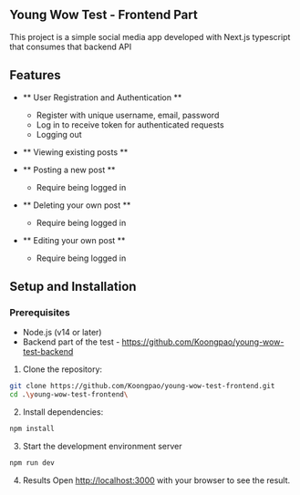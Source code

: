 ## Young Wow Test - Frontend Part

This project is a simple social media app developed with Next.js typescript that consumes that backend API

## Features

- ** User Registration and Authentication **
    - Register with unique username, email, password
    - Log in to receive token for authenticated requests
    - Logging out

- ** Viewing existing posts **
- ** Posting a new post **
    - Require being logged in
- ** Deleting your own post **
    - Require being logged in
- ** Editing your own post **
    - Require being logged in

## Setup and Installation

### Prerequisites

- Node.js (v14 or later)
- Backend part of the test - https://github.com/Koongpao/young-wow-test-backend

1. Clone the repository:
```bash
git clone https://github.com/Koongpao/young-wow-test-frontend.git
cd .\young-wow-test-frontend\
```

2. Install dependencies:
```bash
npm install
```

3. Start the development environment server
```bash
npm run dev
```

4. Results
Open [http://localhost:3000](http://localhost:3000) with your browser to see the result.
